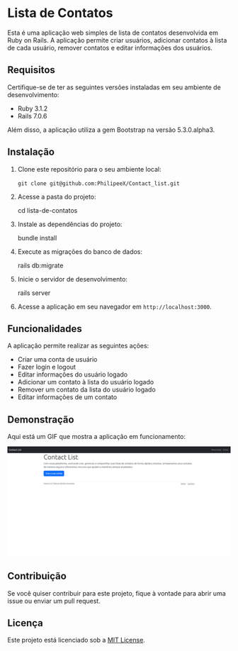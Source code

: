 # Lista de Contatos

Esta é uma aplicação web simples de lista de contatos desenvolvida em Ruby on Rails. A aplicação permite criar usuários, adicionar contatos à lista de cada usuário, remover contatos e editar informações dos usuários.

## Requisitos

Certifique-se de ter as seguintes versões instaladas em seu ambiente de desenvolvimento:

- Ruby 3.1.2
- Rails 7.0.6

Além disso, a aplicação utiliza a gem Bootstrap na versão 5.3.0.alpha3.

## Instalação

1. Clone este repositório para o seu ambiente local:

    `git clone git@github.com:PhilipeeX/Contact_list.git`

2. Acesse a pasta do projeto:

    cd lista-de-contatos

3. Instale as dependências do projeto:

    bundle install

4. Execute as migrações do banco de dados:

    rails db:migrate

5. Inicie o servidor de desenvolvimento:

    rails server

6. Acesse a aplicação em seu navegador em `http://localhost:3000`.

## Funcionalidades

A aplicação permite realizar as seguintes ações:

- Criar uma conta de usuário
- Fazer login e logout
- Editar informações do usuário logado
- Adicionar um contato à lista do usuário logado
- Remover um contato da lista do usuário logado
- Editar informações de um contato

## Demonstração

Aqui está um GIF que mostra a aplicação em funcionamento:

![Demo](app/assets/images/Contact_list.gif)

## Contribuição

Se você quiser contribuir para este projeto, fique à vontade para abrir uma issue ou enviar um pull request.

## Licença

Este projeto está licenciado sob a [MIT License](LICENSE).

